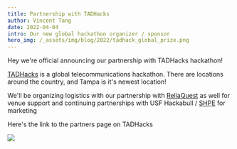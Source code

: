 ```yaml
---
title: Partnership with TADHacks
author: Vincent Tang
date: 2022-04-04
intro: Our new global hackathon organizer / sponsor
hero_img: /_assets/img/blog/2022/tadhack_global_prize.png
---
```


Hey we're official announcing our partnership with TADHacks hackathon!

[TADHacks](https://tadhack.com/2022) is a global telecommunications hackathon. There are locations around the country, and Tampa is it's newest location!

We'll be organizing logistics with our partnership with [ReliaQuest](https://reliaquest.com) as well for venue support and continuing partnerships with USF Hackabull / [SHPE](https://bullsconnect.usf.edu/shpe/home/) for marketing

Here's the link to the partners page on TADHacks

![](/_assets/img/blog/2022/tadhacks_partners.png)

